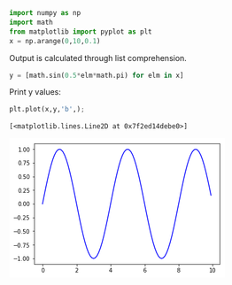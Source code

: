 

```python
import numpy as np
import math
from matplotlib import pyplot as plt
x = np.arange(0,10,0.1)

```

Output is calculated through list comprehension.



```python
y = [math.sin(0.5*elm*math.pi) for elm in x]
```

Print y values:


```python
plt.plot(x,y,'b',);
```




    [<matplotlib.lines.Line2D at 0x7f2ed14debe0>]




![png](output_4_1.png)

